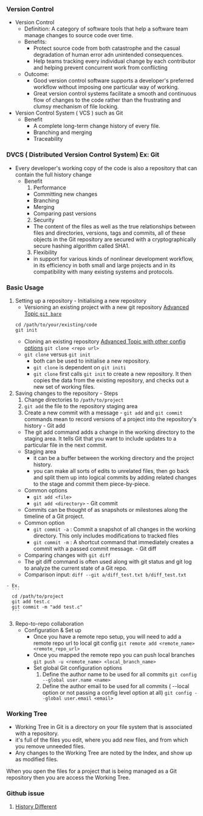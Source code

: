 ### Version Control
  - Version Control
    - Definition: A category of software tools that help a software team manage changes to source code over time. 
    - Benefits:
      - Protect source code from both catastrophe and the casual degradation of human error adn unintended consequences.
      - Help teams tracking every individual change by each contributor and helping prevent concurrent work from conflicting
    - Outcome:
      - Good version control software supports a developer's preferred workflow without imposing one particular way of working. 
      - Great version control systems facilitate a smooth and continuous flow of changes to the code rather than the frustrating and clumsy mechanism of file locking.
  - Version Control System ( VCS ) such as Git
    - Benefit 
      - A complete long-term change history of every file.
      - Branching and merging
      - Traceability 
### **DVCS** ( Distributed Version Control System) Ex: Git
  - Every developer's working copy of the code is also a repository that can contain the full history change
    - Benefit
      1. Performance 
        - Committing new changes
        - Branching
        - Merging 
        - Comparing past versions
      2. Security 
        - The content of the files as well as the true relationships between files and directories, versions, tags and commits, all of these objects in the Git repository are secured with a cryptographically secure hashing algorithm called SHA1. 
      3.  Flexibility 
        - in support for various kinds of nonlinear development workflow, in its efficiency in both small and large projects and in its compatibility with many existing systems and protocols.

### Basic Usage
  1. Setting up a repository
    - Initialising a new repository 
      - Versioning an existing project with a new git repository [Advanced Topic `git bare`](https://www.atlassian.com/git/tutorials/setting-up-a-repository/git-init)
      ```
      cd /path/to/your/existing/code
      git init  
      ``` 
      - Cloning an existing repository [Advanced Topic with other config options](https://www.atlassian.com/git/tutorials/setting-up-a-repository/git-clone)
      ` git clone <repo url> `
      - `git clone` versus `git init`
        - both can be used to initialise a new repository. 
        - `git clone` is dependent on `git initi`
        - `git clone` first calls `git init` to create a new repository. 
           It then copies the data from the existing repository, and checks out a new set of working files.
  2. Saving changes to the repository
    - Steps
      1. Change directories to `/path/to/project`
      2. `git add` the file to the repository staging area
      3. Create a new commit with a message
    - `git add` and `git commit` commands mean to record versions of a project into the repository's history
    - Git add
      - The git add command adds a change in the working directory to the staging area. It tells Git that you want to include updates to a particular file in the next commit.
      - Staging area
        - it can be a buffer between the working directory and the project history.
        - you can make all sorts of edits to unrelated files, then go back and split them up into logical commits by adding related changes to the stage and commit them piece-by-piece. 
      - Common options
        - `git add <file>`
        - `git add <directory>`
    - Git commit
      -  Commits can be thought of as snapshots or milestones along the timeline of a Git project. 
      - Common option
        - `git commit -a` : Commit a snapshot of all changes in the working directory. This only includes modifications to tracked files
        - `git commit -m` : A shortcut command that immediately creates a commit with a passed commit message. 
    - Git diff
      - Comparing changes with `git diff`
      - The git diff command is often used along with git status and git log to analyze the current state of a Git repo.
      - Comparison input: `diff --git a/diff_test.txt b/diff_test.txt`
      
    - Ex.
      ```
      cd /path/to/project
      git add test.c
      git commit -m "add test.c"
      ```
  
  3. Repo-to-repo collaboration
      - Configuration & Set up
         - Once you have a remote repo setup, you will need to add a remote repo url to local git config
         `git remote add <remote_name> <remote_repo_url>`
         - Once you mapped the remote repo you can push local branches
         `git push -u <remote_name> <local_branch_name> `
         - Set global Git configuration options
            1. Define the author name to be used for all commits
            `git config --global user.name <name>`
            2. Define the author email to be used for all commits ( --local option or not passing a config level option at all)
            `git config --global user.email <email>`

      
### Working Tree
  - Working Tree in Git is a directory on your file system that is associated with a repository.
  - it's full of the files you edit, where you add new files, and from which you remove unneeded files. 
  - Any changes to the Working Tree are noted by the Index, and show up as modified files.

When you open the files for a project that is being managed as a Git repository then you are access the Working Tree. 
### Github issue
1. [History Different](https://medium.com/@kihoonkang/git-master-and-branch-name-are-entirely-different-commit-histories-fda3bf37bd2)